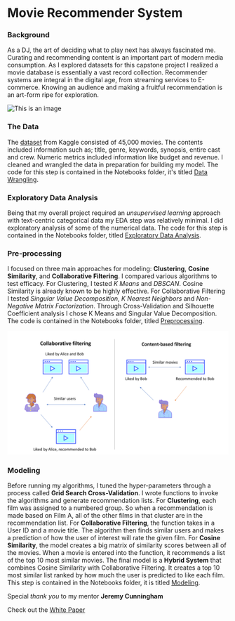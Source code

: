 # Movie Recommender System
### Background
As a DJ, the art of deciding what to play next has always fascinated me. Curating and recommending content is an important part of modern media consumption. As I explored datasets for this capstone project I realized a movie database is essentially a vast record collection. Recommender systems are integral in the digital age, from streaming services to E-commerce. Knowing an audience and making a fruitful recommendation is an art-form ripe for exploration. 

![This is an image](Images/Screen%20Shot%202021-11-30%20at%206.46.10%20PM.png)
### The Data
The [dataset](https://www.kaggle.com/rounakbanik/the-movies-dataset) from Kaggle consisted of 45,000 movies. The contents included information such as; title, genre, keywords, synopsis, entire cast and crew. Numeric metrics included information like budget and revenue. I cleaned and wrangled the data in preparation for building my model. The code for this step is contained in the Notebooks folder, it's titled [Data Wrangling](https://github.com/LiftedAquatic/Movie-Recommender-System/blob/main/Notebooks/Data%20Wrangling.ipynb).
### Exploratory Data Analysis
Being that my overall project required an *unsupervised learning* approach with text-centric categorical data my EDA step was relatively minimal. I did exploratory analysis of some of the numerical data. The code for this step is contained in the Notebooks folder, titled [Exploratory Data Analysis](https://github.com/LiftedAquatic/Movie-Recommender-System/blob/main/Notebooks/Exploratory%20Data%20Analysis.ipynb).
### Pre-processing
I focused on three main approaches for modeling: **Clustering**, **Cosine Similarity**, and **Collaborative Filtering**. I compared various algorithms to test efficacy. For Clustering, I tested *K Means* and *DBSCAN*. Cosine Similarity is already known to be highly effective. For Collaborative Filtering I tested *Singular Value Decomposition*, *K Nearest Neighbors* and *Non-Negative Matrix Factorization*. Through Cross-Validation and Silhouette Coefficient analysis I chose K Means and Singular Value Decomposition. The code is contained in the Notebooks folder, titled [Preprocessing](https://github.com/LiftedAquatic/Movie-Recommender-System/blob/main/Notebooks/Preprocessing.ipynb).

![This is an image](Images/recommenders.png)
### Modeling
Before running my algorithms, I tuned the hyper-parameters through a process called **Grid Search Cross-Validation**. I wrote functions to invoke the algorithms and generate recommendation lists. For **Clustering**, each film was assigned to a numbered group. So when a recommendation is made based on Film A, all of the other films in that cluster are in the recommendation list. For **Collaborative Filtering**, the function takes in a User ID and a movie title. The algorithm then finds similar users and makes a prediction of how the user of interest will rate the given film. For **Cosine Similarity**, the model creates a big matrix of similarity scores between all of the movies. When a movie is entered into the function, it recommends a list of the top 10 most similar movies. The final model is a **Hybrid System** that combines Cosine Similarity with Collaborative Filtering. It creates a top 10 most similar list ranked by how much the user is predicted to like each film. This step is contained in the Notebooks folder, it is titled [Modeling](https://github.com/LiftedAquatic/Movie-Recommender-System/blob/main/Notebooks/Modeling.ipynb).

Special *thank you* to my mentor **Jeremy Cunningham** 

Check out the [White Paper](https://github.com/LiftedAquatic/Movie-Recommender-System/blob/main/White%20Paper.pdf)
